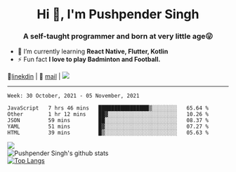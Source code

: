 <h1 align="center">Hi 👋, I'm Pushpender Singh</h1>
<h3 align="center">A self-taught programmer and born at very little age😜</h3>

- 🌱 I’m currently learning **React Native, Flutter, Kotlin**
- ⚡ Fun fact **I love to play Badminton and Football.**

👔[linekdin](https://www.linkedin.com/in/pushpender-singh-240061202/) | 📧 [mail](mailto:pushpendersingh@p2devs.com) | ![](https://komarev.com/ghpvc/?username=pushpender-singh-ap&color=blue)


---

<!--START_SECTION:waka-->
```text
Week: 30 October, 2021 - 05 November, 2021

JavaScript   7 hrs 46 mins   ████████████████▒░░░░░░░░   65.64 % 
Other        1 hr 12 mins    ██▓░░░░░░░░░░░░░░░░░░░░░░   10.26 % 
JSON         59 mins         ██░░░░░░░░░░░░░░░░░░░░░░░   08.37 % 
YAML         51 mins         █▓░░░░░░░░░░░░░░░░░░░░░░░   07.27 % 
HTML         39 mins         █▒░░░░░░░░░░░░░░░░░░░░░░░   05.63 % 
```
<!--END_SECTION:waka-->

<img align="left" src="https://github-readme-streak-stats.herokuapp.com/?user=pushpender-singh-ap&theme=dark" /></br>
![Pushpender Singh's github stats](https://github-readme-stats.vercel.app/api?username=pushpender-singh-ap&show_icons=true&theme=radical&count_private=true)</br>
[![Top Langs](https://github-readme-stats.vercel.app/api/top-langs/?username=pushpender-singh-ap&theme=radical)](https://github.com/pushpender-singh-ap/github-readme-stats)
